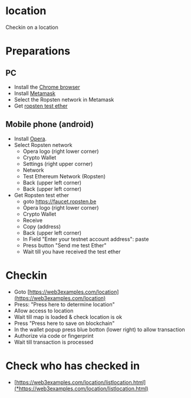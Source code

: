 # location
Checkin on a location


# Preparations

## PC

* Install the [Chrome browser](https://www.google.com/chrome)
* Install [Metamask](http://web3examples.com/ethereum/install/Install%20MetaMask%20Windows.html)
* Select the Ropsten network in Metamask
* Get [ropsten test ether](http://web3examples.com/ethereum/demo/Get%20Ropsten%20ETH%20via%20Faucet.html)

## Mobile phone (android)

* Install [Opera](https://www.opera.com/mobile).
* Select Ropsten network
    * Opera logo (right lower corner)
    * Crypto Wallet
    * Settings (right upper corner)
    * Network
    * Test Ethereum Network (Ropsten)
    * Back (upper left corner)
    * Back (upper left corner)
* Get Ropsten test ether
    * goto https://faucet.ropsten.be
    * Opera logo (right lower corner)
    * Crypto Wallet
    * Receive
    * Copy  (address)
    * Back (upper left corner)
    * In Field "Enter your testnet account address": paste
    * Press button "Send me test Ether"
    * Wait till you have received the test ether

# Checkin

* Goto  [https://web3examples.com/location](https://web3examples.com/location)
* Press: "Press here to determine location"
* Allow access to location
* Wait till map is loaded & check location is ok
* Press "Press here to save on blockchain"
* In the wallet popup press blue botton (lower right) to allow transaction
* Authorize via code or fingerprint
* Wait till transaction is processed



# Check who has checked in

* [https://web3examples.com/location/listlocation.html](*https://web3examples.com/location/listlocation.html)


